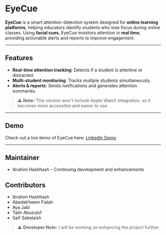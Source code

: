 # EyeCue

**EyeCue** is a smart attention-detection system designed for **online learning platforms**, helping educators identify students who lose focus during online classes. Using **facial cues**, EyeCue monitors attention in **real time**, providing actionable alerts and reports to improve engagement.

---

## Features

- **Real-time attention tracking**: Detects if a student is attentive or distracted.  
- **Multi-student monitoring**: Tracks multiple students simultaneously.  
- **Alerts & reports**: Sends notifications and generates attention summaries.
  
> ⚠️ **Note:** This version won't include Apple Watch integration, so it becomes more accessible and easier to use

---

## Demo

Check out a live demo of EyeCue here: [LinkedIn Demo](https://lnkd.in/p/gHCymSyY)

---
## Maintainer
- Ibrahim Hashhash – Continuing development and enhancements

## Contributors 
- Ibrahim Hashhash
- Abedalrheem Fialah
- Aya Jabi
- Talin Abuzulof
- Saif Sabelaish


> ⚠️ **Developer Note:** I will be working on enhancing the project further.   



















